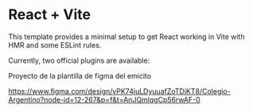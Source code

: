 # React + Vite

This template provides a minimal setup to get React working in Vite with HMR and some ESLint rules.

Currently, two official plugins are available:

Proyecto de la plantilla de figma del emicito

https://www.figma.com/design/vPK74juLDyuuafZoTDiKT8/Colegio-Argentino?node-id=12-267&p=f&t=AnJQmlqgCp56rwAF-0
